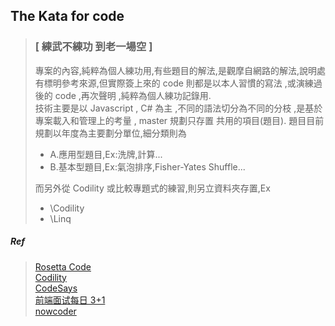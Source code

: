 ## The Kata for code
>### [ 練武不練功  到老一場空 ]
>專案的內容,純粹為個人練功用,有些題目的解法,是觀摩自網路的解法,說明處有標明參考來源,但實際簽上來的 code  則都是以本人習慣的寫法 ,或演練過後的 code  ,再次聲明 ,純粹為個人練功記錄用.<br>
>技術主要是以 Javascript , C# 為主 ,不同的語法切分為不同的分枝 ,是基於專案載入和管理上的考量 , master 規劃只存置 共用的項目(題目).
>題目目前規劃以年度為主要劃分單位,細分類則為 
>   - A.應用型題目,Ex:洗牌,計算...
>   - B.基本型題目,Ex:氣泡排序,Fisher-Yates Shuffle...
>
>而另外從 Codility 或比較專題式的練習,則另立資料夾存置,Ex
>   - \Codility
>   - \Linq
##### Ref
>[Rosetta Code](https://www.rosettacode.org)<BR>
>[Codility](https://www.codility.com/)<BR>
>[CodeSays](https://codesays.com/unofficial-solutions-to-cracking-the-coding-interview/)<BR>
>[前端面试每日 3+1](https://github.com/haizlin/fe-interview)<BR>
>[nowcoder](https://www.nowcoder.com/login?callBack=/practice/623a5ac0ea5b4e5f95552655361ae0a8)<BR>
